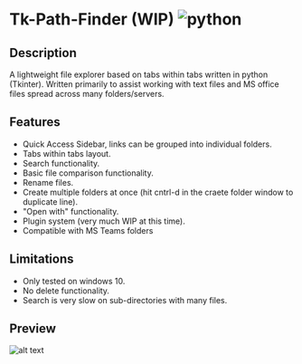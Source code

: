 # Tk-Path-Finder (WIP) ![python](https://img.shields.io/badge/python-3.6+-blue)

## Description
A lightweight file explorer based on tabs within tabs written in python (Tkinter). Written primarily to assist working with text files and MS office files spread across many folders/servers.

## Features
  - Quick Access Sidebar, links can be grouped into individual folders.
  - Tabs within tabs layout. 
  - Search functionality.
  - Basic file comparison functionality.
  - Rename files.
  - Create multiple folders at once (hit cntrl-d in the craete folder window to duplicate line).
  - "Open with" functionality.
  - Plugin system (very much WIP at this time).
  - Compatible with MS Teams folders

## Limitations
  - Only tested on windows 10.
  - No delete functionality.
  - Search is very slow on sub-directories with many files.

## Preview
![alt text](https://i.imgur.com/HNW0v4o.png)
